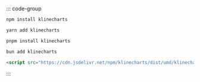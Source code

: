 ::: code-group
```bash [<svg fill="#E53E3E" focusable="false" height="14px" stroke="#E53E3E" stroke-width="0" viewBox="0 0 16 16" width="14px"><path d="M0 0v16h16v-16h-16zM13 13h-2v-8h-3v8h-5v-10h10v10z"></path></svg>npm]
npm install klinecharts
```
```bash [<svg aria-hidden="true" fill="#2C8EBB" focusable="false" height="16px" stroke="#2C8EBB" stroke-width="0" viewBox="0 0 496 512" width="16px"><path d="M393.9 345.2c-39 9.3-48.4 32.1-104 47.4 0 0-2.7 4-10.4 5.8-13.4 3.3-63.9 6-68.5 6.1-12.4.1-19.9-3.2-22-8.2-6.4-15.3 9.2-22 9.2-22-8.1-5-9-9.9-9.8-8.1-2.4 5.8-3.6 20.1-10.1 26.5-8.8 8.9-25.5 5.9-35.3.8-10.8-5.7.8-19.2.8-19.2s-5.8 3.4-10.5-3.6c-6-9.3-17.1-37.3 11.5-62-1.3-10.1-4.6-53.7 40.6-85.6 0 0-20.6-22.8-12.9-43.3 5-13.4 7-13.3 8.6-13.9 5.7-2.2 11.3-4.6 15.4-9.1 20.6-22.2 46.8-18 46.8-18s12.4-37.8 23.9-30.4c3.5 2.3 16.3 30.6 16.3 30.6s13.6-7.9 15.1-5c8.2 16 9.2 46.5 5.6 65.1-6.1 30.6-21.4 47.1-27.6 57.5-1.4 2.4 16.5 10 27.8 41.3 10.4 28.6 1.1 52.7 2.8 55.3.8 1.4 13.7.8 36.4-13.2 12.8-7.9 28.1-16.9 45.4-17 16.7-.5 17.6 19.2 4.9 22.2zM496 256c0 136.9-111.1 248-248 248S0 392.9 0 256 111.1 8 248 8s248 111.1 248 248zm-79.3 75.2c-1.7-13.6-13.2-23-28-22.8-22 .3-40.5 11.7-52.8 19.2-4.8 3-8.9 5.2-12.4 6.8 3.1-44.5-22.5-73.1-28.7-79.4 7.8-11.3 18.4-27.8 23.4-53.2 4.3-21.7 3-55.5-6.9-74.5-1.6-3.1-7.4-11.2-21-7.4-9.7-20-13-22.1-15.6-23.8-1.1-.7-23.6-16.4-41.4 28-12.2.9-31.3 5.3-47.5 22.8-2 2.2-5.9 3.8-10.1 5.4h.1c-8.4 3-12.3 9.9-16.9 22.3-6.5 17.4.2 34.6 6.8 45.7-17.8 15.9-37 39.8-35.7 82.5-34 36-11.8 73-5.6 79.6-1.6 11.1 3.7 19.4 12 23.8 12.6 6.7 30.3 9.6 43.9 2.8 4.9 5.2 13.8 10.1 30 10.1 6.8 0 58-2.9 72.6-6.5 6.8-1.6 11.5-4.5 14.6-7.1 9.8-3.1 36.8-12.3 62.2-28.7 18-11.7 24.2-14.2 37.6-17.4 12.9-3.2 21-15.1 19.4-28.2z"></path></svg>yarn]
yarn add klinecharts
```
```bash [<svg aria-hidden="true" fill="#F69220" focusable="false" height="14px" role="img" stroke="#F69220" stroke-width="0" viewBox="0 0 24 24" width="14px"><path d="M0 0v7.5h7.5V0zm8.25 0v7.5h7.498V0zm8.25 0v7.5H24V0zM8.25 8.25v7.5h7.498v-7.5zm8.25 0v7.5H24v-7.5zM0 16.5V24h7.5v-7.5zm8.25 0V24h7.498v-7.5zm8.25 0V24H24v-7.5z"></path></svg>pnpm]
pnpm install klinecharts
```
```bash [<svg width="16px" height="16px" viewBox="0 0 256 225"><path d="M228.747 65.588a38.198 38.198 0 0 0-1.62-1.62c-.55-.519-1.07-1.102-1.62-1.62c-.551-.52-1.07-1.102-1.62-1.62c-.551-.52-1.07-1.103-1.62-1.621c-.552-.519-1.07-1.102-1.62-1.62c-.552-.519-1.07-1.102-1.621-1.62c-.551-.52-1.07-1.102-1.62-1.62a85.744 85.744 0 0 1 25.632 59.819c0 53.695-54.505 97.377-121.519 97.377c-37.525 0-71.097-13.707-93.424-35.192l1.62 1.62l1.62 1.62l1.62 1.62l1.621 1.621l1.62 1.62l1.62 1.62l1.621 1.62c22.295 22.393 56.612 36.813 95.044 36.813c67.014 0 121.519-43.682 121.519-97.215c0-22.878-9.851-44.557-27.253-61.602"/><path fill="#fbf0df" d="M234.937 114.066c0 49.288-50.779 89.243-113.418 89.243S8.101 163.354 8.101 114.066c0-30.558 19.443-57.552 49.32-73.56C87.3 24.498 105.9 8.101 121.52 8.101c15.62 0 28.97 13.384 64.097 32.405c29.878 16.008 49.32 43.002 49.32 73.56"/><path fill="#f6dece" d="M234.937 114.066a70.222 70.222 0 0 0-2.593-18.73c-8.846 107.909-140.476 113.093-192.227 80.818a129.62 129.62 0 0 0 81.402 27.155c62.542 0 113.418-40.02 113.418-89.243"/><path fill="#fffefc" d="M77.87 34.576c14.484-8.684 33.733-24.984 52.658-25.017a30.104 30.104 0 0 0-9.009-1.458c-7.842 0-16.203 4.05-26.734 10.143c-3.662 2.139-7.453 4.504-11.472 6.967c-7.55 4.666-16.202 9.948-25.924 15.23c-30.85 16.69-49.288 44.201-49.288 73.625v3.856C27.74 48.542 63.417 43.261 77.87 34.576"/><path fill="#ccbea7" d="M112.186 16.3a53.177 53.177 0 0 1-18.244 40.409c-.907.81-.194 2.365.972 1.912c10.92-4.245 25.665-16.948 19.443-42.58c-.259-1.459-2.17-1.07-2.17.259m7.356 0a52.626 52.626 0 0 1 5.217 43.65c-.388 1.134 1.005 2.106 1.783 1.166c7.096-9.073 13.286-27.09-5.25-46.534c-.94-.842-2.398.454-1.75 1.588zm8.944-.551a53.21 53.21 0 0 1 22.198 38.108a1.07 1.07 0 0 0 2.106.357c2.981-11.31 1.296-30.59-23.235-40.604c-1.296-.518-2.138 1.232-1.069 2.01zM68.666 49.45a54.894 54.894 0 0 0 33.928-29.164c.584-1.167 2.43-.713 2.14.583c-5.607 25.924-24.37 31.336-36.035 30.623c-1.232.032-1.2-1.685-.033-2.042"/><path d="M121.519 211.443C54.505 211.443 0 167.761 0 114.066c0-32.405 20.026-62.64 53.566-80.754c9.721-5.184 18.05-10.402 25.47-14.97c4.083-2.528 7.94-4.894 11.666-7.097C102.076 4.505 111.797 0 121.519 0c9.722 0 18.212 3.889 28.84 10.175c3.241 1.847 6.482 3.856 9.949 6.06c8.069 4.99 17.175 10.629 29.164 17.077c33.54 18.115 53.566 48.316 53.566 80.754c0 53.695-54.505 97.377-121.519 97.377m0-203.342c-7.842 0-16.203 4.05-26.734 10.143c-3.662 2.139-7.453 4.504-11.472 6.967c-7.55 4.666-16.202 9.948-25.924 15.23c-30.85 16.69-49.288 44.201-49.288 73.625c0 49.223 50.876 89.276 113.418 89.276c62.542 0 113.418-40.053 113.418-89.276c0-29.424-18.439-56.936-49.32-73.56c-12.25-6.48-21.81-12.573-29.554-17.369c-3.532-2.17-6.773-4.18-9.722-5.962c-9.818-5.833-16.98-9.074-24.822-9.074"/><path fill="#b71422" d="M144.365 137.722a28.938 28.938 0 0 1-9.463 15.263a22.068 22.068 0 0 1-12.962 6.092a22.165 22.165 0 0 1-13.383-6.092a28.938 28.938 0 0 1-9.333-15.263a2.333 2.333 0 0 1 2.593-2.625h39.988a2.333 2.333 0 0 1 2.56 2.625"/><path fill="#ff6164" d="M108.557 153.244a22.392 22.392 0 0 0 13.351 6.157a22.392 22.392 0 0 0 13.318-6.157a34.447 34.447 0 0 0 3.241-3.468a22.133 22.133 0 0 0-15.879-7.485a19.93 19.93 0 0 0-16.202 9.008c.745.681 1.393 1.33 2.171 1.945"/><path d="M109.076 150.684a17.37 17.37 0 0 1 13.577-6.74a19.443 19.443 0 0 1 12.962 5.476a51.225 51.225 0 0 0 2.139-2.495a22.684 22.684 0 0 0-15.263-6.254a20.61 20.61 0 0 0-15.846 7.647a30.882 30.882 0 0 0 2.43 2.366"/><path d="M121.81 161.021a24.045 24.045 0 0 1-14.42-6.481a30.85 30.85 0 0 1-10.077-16.365a3.889 3.889 0 0 1 .842-3.24a4.57 4.57 0 0 1 3.662-1.653h39.988a4.666 4.666 0 0 1 3.661 1.653a3.856 3.856 0 0 1 .81 3.24A30.85 30.85 0 0 1 136.2 154.54c-3.93 3.717-9 6-14.388 6.481m-19.993-23.98c-.519 0-.648.227-.68.292a26.864 26.864 0 0 0 8.846 14.16a20.188 20.188 0 0 0 11.828 5.672a20.35 20.35 0 0 0 11.828-5.606a26.896 26.896 0 0 0 8.814-14.161a.68.68 0 0 0-.648-.292z"/><g transform="translate(53.792 88.4)"><ellipse cx="117.047" cy="40.183" fill="#febbd0" rx="18.957" ry="11.147"/><ellipse cx="18.957" cy="40.183" fill="#febbd0" rx="18.957" ry="11.147"/><path d="M27.868 35.71a17.855 17.855 0 1 0-17.822-17.854c0 9.848 7.974 17.837 17.822 17.855m80.268 0A17.855 17.855 0 1 0 90.41 17.857c-.018 9.818 7.908 17.801 17.726 17.855"/><path fill="#fff" d="M22.36 18.99a6.708 6.708 0 1 0 .064-13.416a6.708 6.708 0 0 0-.065 13.416m80.267 0a6.708 6.708 0 1 0-.065 0z"/></g></svg>bun]
bun add klinecharts
```
```html [<svg width="16px" height="16px" viewBox="0 0 256 256"><g fill="none"><rect width="256" height="256" fill="#e14e1d" rx="60"/><path fill="#fff" d="m48 38l8.61 96.593h110.71l-3.715 41.43l-35.646 9.638l-35.579-9.624l-2.379-26.602H57.94l4.585 51.281l65.427 18.172l65.51-18.172l8.783-98.061H85.824l-2.923-32.71h122.238L208 38z"/><path fill="#ebebeb" d="M128 38H48l8.61 96.593H128v-31.938H85.824l-2.923-32.71H128zm0 147.647l-.041.014l-35.579-9.624l-2.379-26.602H57.94l4.585 51.281l65.427 18.172l.049-.014z"/></g></svg>cdn]
<script src="https://cdn.jsdelivr.net/npm/klinecharts/dist/umd/klinecharts.min.js"></script>
```
:::